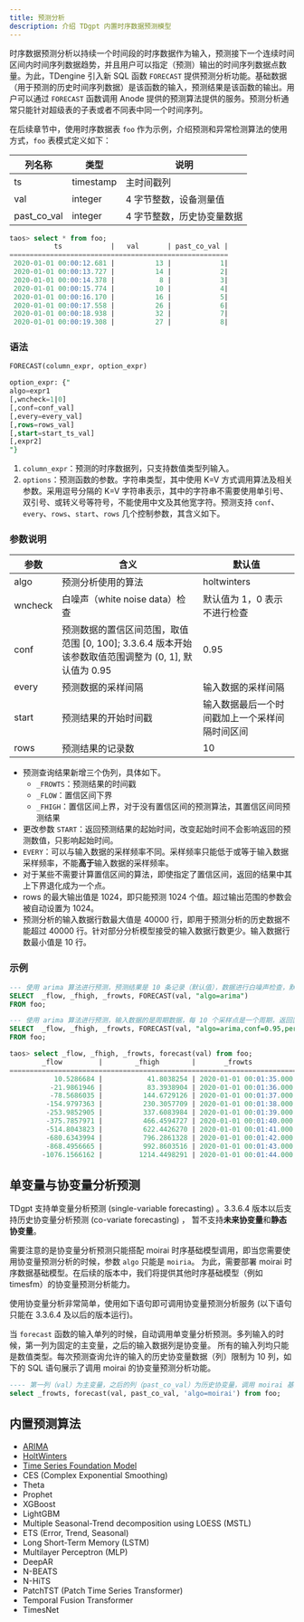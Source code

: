 ```yaml
---
title: 预测分析
description: 介绍 TDgpt 内置时序数据预测模型
---
```


时序数据预测分析以持续一个时间段的时序数据作为输入，预测接下一个连续时间区间内时间序列数据趋势，并且用户可以指定（预测）输出的时间序列数据点数量。为此，TDengine 引入新 SQL 函数 `FORECAST` 提供预测分析功能。基础数据（用于预测的历史时间序列数据）是该函数的输入，预测结果是该函数的输出。用户可以通过 `FORECAST` 函数调用 Anode 提供的预测算法提供的服务。预测分析通常只能针对超级表的子表或者不同表中同一个时间序列。

在后续章节中，使用时序数据表 `foo` 作为示例，介绍预测和异常检测算法的使用方式，`foo` 表模式定义如下：

| 列名称         | 类型        | 说明                 |
|-------------|-----------| ------------------ |
| ts          | timestamp | 主时间戳列              |
| val         | integer     | 4 字节整数，设备测量值 |
| past_co_val | integer |  4 字节整数，历史协变量数据 |

```sql
taos> select * from foo;
           ts            |   val       | past_co_val |
======================================================
 2020-01-01 00:00:12.681 |          13 |            1|
 2020-01-01 00:00:13.727 |          14 |            2|
 2020-01-01 00:00:14.378 |           8 |            3|
 2020-01-01 00:00:15.774 |          10 |            4|
 2020-01-01 00:00:16.170 |          16 |            5|
 2020-01-01 00:00:17.558 |          26 |            6|
 2020-01-01 00:00:18.938 |          32 |            7|
 2020-01-01 00:00:19.308 |          27 |            8|
```

### 语法

```SQL
FORECAST(column_expr, option_expr)

option_expr: {"
algo=expr1
[,wncheck=1|0]
[,conf=conf_val]
[,every=every_val]
[,rows=rows_val]
[,start=start_ts_val]
[,expr2]
"}
```

1. `column_expr`：预测的时序数据列，只支持数值类型列输入。
2. `options`：预测函数的参数。字符串类型，其中使用 K=V 方式调用算法及相关参数。采用逗号分隔的 K=V 字符串表示，其中的字符串不需要使用单引号、双引号、或转义号等符号，不能使用中文及其他宽字符。预测支持 `conf`、`every`、`rows`、`start`、`rows` 几个控制参数，其含义如下。

### 参数说明

| 参数      | 含义                                                                     | 默认值                     |
| ------- |------------------------------------------------------------------------| ----------------------- |
| algo    | 预测分析使用的算法                                                              | holtwinters             |
| wncheck | 白噪声（white noise data）检查                                                | 默认值为 1，0 表示不进行检查        |
| conf    | 预测数据的置信区间范围，取值范围 [0, 100]; 3.3.6.4 版本开始该参数取值范围调整为 (0, 1], 默认值为 0.95 | 0.95                      |
| every   | 预测数据的采样间隔                                                              | 输入数据的采样间隔               |
| start   | 预测结果的开始时间戳                                                             | 输入数据最后一个时间戳加上一个采样间隔时间区间 |
| rows    | 预测结果的记录数                                                               | 10                      |

- 预测查询结果新增三个伪列，具体如下。
  - `_FROWTS`：预测结果的时间戳
  - `_FLOW`：置信区间下界
  - `_FHIGH`：置信区间上界，对于没有置信区间的预测算法，其置信区间同预测结果
- 更改参数 `START`：返回预测结果的起始时间，改变起始时间不会影响返回的预测数值，只影响起始时间。
- `EVERY`：可以与输入数据的采样频率不同。采样频率只能低于或等于输入数据采样频率，不能**高于**输入数据的采样频率。
- 对于某些不需要计算置信区间的算法，即使指定了置信区间，返回的结果中其上下界退化成为一个点。
- rows 的最大输出值是 1024，即只能预测 1024 个值。超过输出范围的参数会被自动设置为 1024。
- 预测分析的输入数据行数最大值是 40000 行，即用于预测分析的历史数据不能超过 40000 行。针对部分分析模型接受的输入数据行数更少。输入数据行数最小值是 10 行。

### 示例

```SQL
--- 使用 arima 算法进行预测，预测结果是 10 条记录（默认值），数据进行白噪声检查，默认置信区间 95%. 
SELECT  _flow, _fhigh, _frowts, FORECAST(val, "algo=arima")
FROM foo;

--- 使用 arima 算法进行预测，输入数据的是周期数据，每 10 个采样点是一个周期，返回置信区间是95%的上下边界，同时忽略白噪声检查
SELECT  _flow, _fhigh, _frowts, FORECAST(val, "algo=arima,conf=0.95,period=10,wncheck=0")
FROM foo;
```

```sql
taos> select _flow, _fhigh, _frowts, forecast(val) from foo;
        _flow         |        _fhigh        |       _frowts           | forecast(val) |
========================================================================================
           10.5286684 |           41.8038254 | 2020-01-01 00:01:35.000 |            26 |
          -21.9861946 |           83.3938904 | 2020-01-01 00:01:36.000 |            30 |
          -78.5686035 |          144.6729126 | 2020-01-01 00:01:37.000 |            33 |
         -154.9797363 |          230.3057709 | 2020-01-01 00:01:38.000 |            37 |
         -253.9852905 |          337.6083984 | 2020-01-01 00:01:39.000 |            41 |
         -375.7857971 |          466.4594727 | 2020-01-01 00:01:40.000 |            45 |
         -514.8043823 |          622.4426270 | 2020-01-01 00:01:41.000 |            53 |
         -680.6343994 |          796.2861328 | 2020-01-01 00:01:42.000 |            57 |
         -868.4956665 |          992.8603516 | 2020-01-01 00:01:43.000 |            62 |
        -1076.1566162 |         1214.4498291 | 2020-01-01 00:01:44.000 |            69 |
```

## 单变量与协变量分析预测

TDgpt 支持单变量分析预测 (single-variable forecasting) 。3.3.6.4 版本以后支持历史协变量分析预测 (co-variate forecasting) ，
暂不支持**未来协变量**和**静态协变量**。

需要注意的是协变量分析预测只能搭配 moirai 时序基础模型调用，即当您需要使用协变量预测分析的时候，参数 `algo` 只能是 `moiria`。
为此，需要部署 moirai 时序数据基础模型。在后续的版本中，我们将提供其他时序基础模型（例如 timesfm）的协变量预测分析能力。

使用协变量分析非常简单，使用如下语句即可调用协变量预测分析服务 (以下语句只能在 3.3.6.4 及以后的版本运行)。

当 `forecast` 函数的输入单列的时候，自动调用单变量分析预测。多列输入的时候，第一列为固定的主变量，之后的输入数据列是协变量。
所有的输入列均只能是数值类型。每次预测查询允许的输入的历史协变量数据（列）限制为 10 列，如下的 SQL 语句展示了调用 moirai 的协变量预测分析功能。

```sql
---- 第一列（val）为主变量，之后的列（past_co_val）为历史协变量，调用 moirai 基础时序模型
select _frowts, forecast(val, past_co_val, 'algo=moirai') from foo;
```




## 内置预测算法

- [ARIMA](./02-arima.md)
- [HoltWinters](./03-holtwinters.md)
- [Time Series Foundation Model](./04-tsfm.md)
- CES (Complex Exponential Smoothing) 
- Theta
- Prophet
- XGBoost
- LightGBM
- Multiple Seasonal-Trend decomposition using LOESS (MSTL)
- ETS (Error, Trend, Seasonal)
- Long Short-Term Memory (LSTM)
- Multilayer Perceptron (MLP)
- DeepAR
- N-BEATS
- N-HiTS
- PatchTST (Patch Time Series Transformer)
- Temporal Fusion Transformer
- TimesNet


